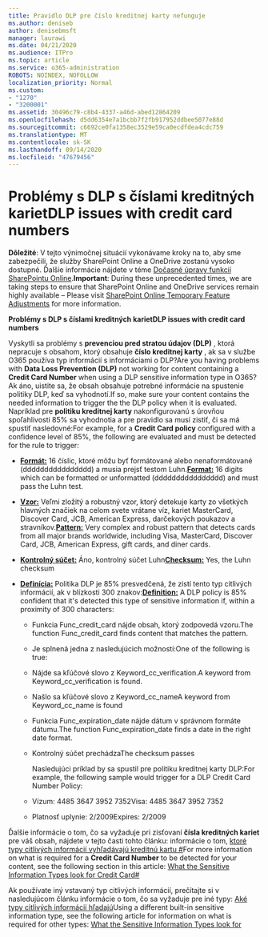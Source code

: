 ```yaml
---
title: Pravidlo DLP pre číslo kreditnej karty nefunguje
ms.author: deniseb
author: denisebmsft
manager: laurawi
ms.date: 04/21/2020
ms.audience: ITPro
ms.topic: article
ms.service: o365-administration
ROBOTS: NOINDEX, NOFOLLOW
localization_priority: Normal
ms.custom:
- "1270"
- "3200001"
ms.assetid: 30496c79-c8b4-4337-a46d-abed12864209
ms.openlocfilehash: d5dd6354e7a1bcbb7f2fb917952ddbee5077e88d
ms.sourcegitcommit: c6692ce0fa1358ec3529e59ca0ecdfdea4cdc759
ms.translationtype: MT
ms.contentlocale: sk-SK
ms.lasthandoff: 09/14/2020
ms.locfileid: "47679456"
---
```

# <a name="dlp-issues-with-credit-card-numbers"></a><span data-ttu-id="84ae9-102">Problémy s DLP s číslami kreditných kariet</span><span class="sxs-lookup"><span data-stu-id="84ae9-102">DLP issues with credit card numbers</span></span>

<span data-ttu-id="84ae9-103">**Dôležité**: V tejto výnimočnej situácií vykonávame kroky na to, aby sme zabezpečili, že služby SharePoint Online a OneDrive zostanú vysoko dostupné. Ďalšie informácie nájdete v téme [Dočasné úpravy funkcií SharePointu Online](https://aka.ms/ODSPAdjustments).</span><span class="sxs-lookup"><span data-stu-id="84ae9-103">**Important**: During these unprecedented times, we are taking steps to ensure that SharePoint Online and OneDrive services remain highly available – Please visit [SharePoint Online Temporary Feature Adjustments](https://aka.ms/ODSPAdjustments) for more information.</span></span>

<span data-ttu-id="84ae9-104">**Problémy s DLP s číslami kreditných kariet**</span><span class="sxs-lookup"><span data-stu-id="84ae9-104">**DLP issues with credit card numbers**</span></span>

<span data-ttu-id="84ae9-105">Vyskytli sa problémy s **prevenciou pred stratou údajov (DLP)** , ktorá nepracuje s obsahom, ktorý obsahuje **číslo kreditnej karty** , ak sa v službe O365 používa typ informácií s informáciami o DLP?</span><span class="sxs-lookup"><span data-stu-id="84ae9-105">Are you having problems with **Data Loss Prevention (DLP)** not working for content containing a **Credit Card Number** when using a DLP sensitive information type in O365?</span></span> <span data-ttu-id="84ae9-106">Ak áno, uistite sa, že obsah obsahuje potrebné informácie na spustenie politiky DLP, keď sa vyhodnotí.</span><span class="sxs-lookup"><span data-stu-id="84ae9-106">If so, make sure your content contains the needed information to trigger the the DLP policy when it is evaluated.</span></span> <span data-ttu-id="84ae9-107">Napríklad pre **politiku kreditnej karty** nakonfigurovanú s úrovňou spoľahlivosti 85% sa vyhodnotia a pre pravidlo sa musí zistiť, či sa má spustiť nasledovné:</span><span class="sxs-lookup"><span data-stu-id="84ae9-107">For example, for a **Credit Card policy** configured with a confidence level of 85%, the following are evaluated and must be detected for the rule to trigger:</span></span>
  
- <span data-ttu-id="84ae9-108">**[Formát:](https://docs.microsoft.com/microsoft-365/compliance/sensitive-information-type-entity-definitions#format-19)** 16 číslic, ktoré môžu byť formátované alebo nenaformátované (dddddddddddddddd) a musia prejsť testom Luhn.</span><span class="sxs-lookup"><span data-stu-id="84ae9-108">**[Format:](https://docs.microsoft.com/microsoft-365/compliance/sensitive-information-type-entity-definitions#format-19)** 16 digits which can be formatted or unformatted (dddddddddddddddd) and must pass the Luhn test.</span></span>

- <span data-ttu-id="84ae9-109">**[Vzor:](https://docs.microsoft.com/microsoft-365/compliance/sensitive-information-type-entity-definitions#pattern-19)** Veľmi zložitý a robustný vzor, ktorý detekuje karty zo všetkých hlavných značiek na celom svete vrátane víz, kariet MasterCard, Discover Card, JCB, American Express, darčekových poukazov a stravníkov.</span><span class="sxs-lookup"><span data-stu-id="84ae9-109">**[Pattern:](https://docs.microsoft.com/microsoft-365/compliance/sensitive-information-type-entity-definitions#pattern-19)** Very complex and robust pattern that detects cards from all major brands worldwide, including Visa, MasterCard, Discover Card, JCB, American Express, gift cards, and diner cards.</span></span>

- <span data-ttu-id="84ae9-110">**[Kontrolný súčet:](https://docs.microsoft.com/microsoft-365/compliance/sensitive-information-type-entity-definitions#checksum-19)** Áno, kontrolný súčet Luhn</span><span class="sxs-lookup"><span data-stu-id="84ae9-110">**[Checksum:](https://docs.microsoft.com/microsoft-365/compliance/sensitive-information-type-entity-definitions#checksum-19)** Yes, the Luhn checksum</span></span>

- <span data-ttu-id="84ae9-111">**[Definícia:](https://docs.microsoft.com/microsoft-365/compliance/sensitive-information-type-entity-definitions#definition-19)** Politika DLP je 85% presvedčená, že zistí tento typ citlivých informácií, ak v blízkosti 300 znakov:</span><span class="sxs-lookup"><span data-stu-id="84ae9-111">**[Definition:](https://docs.microsoft.com/microsoft-365/compliance/sensitive-information-type-entity-definitions#definition-19)** A DLP policy is 85% confident that it's detected this type of sensitive information if, within a proximity of 300 characters:</span></span>

  - <span data-ttu-id="84ae9-112">Funkcia Func_credit_card nájde obsah, ktorý zodpovedá vzoru.</span><span class="sxs-lookup"><span data-stu-id="84ae9-112">The function Func_credit_card finds content that matches the pattern.</span></span>

  - <span data-ttu-id="84ae9-113">Je splnená jedna z nasledujúcich možností:</span><span class="sxs-lookup"><span data-stu-id="84ae9-113">One of the following is true:</span></span>

  - <span data-ttu-id="84ae9-114">Nájde sa kľúčové slovo z Keyword_cc_verification.</span><span class="sxs-lookup"><span data-stu-id="84ae9-114">A keyword from Keyword_cc_verification is found.</span></span>

  - <span data-ttu-id="84ae9-115">Našlo sa kľúčové slovo z Keyword_cc_name</span><span class="sxs-lookup"><span data-stu-id="84ae9-115">A keyword from Keyword_cc_name is found</span></span>

  - <span data-ttu-id="84ae9-116">Funkcia Func_expiration_date nájde dátum v správnom formáte dátumu.</span><span class="sxs-lookup"><span data-stu-id="84ae9-116">The function Func_expiration_date finds a date in the right date format.</span></span>

  - <span data-ttu-id="84ae9-117">Kontrolný súčet prechádza</span><span class="sxs-lookup"><span data-stu-id="84ae9-117">The checksum passes</span></span>

    <span data-ttu-id="84ae9-118">Nasledujúci príklad by sa spustil pre politiku kreditnej karty DLP:</span><span class="sxs-lookup"><span data-stu-id="84ae9-118">For example, the following sample would trigger for a DLP Credit Card Number Policy:</span></span>

  - <span data-ttu-id="84ae9-119">Vízum: 4485 3647 3952 7352</span><span class="sxs-lookup"><span data-stu-id="84ae9-119">Visa: 4485 3647 3952 7352</span></span>
  
  - <span data-ttu-id="84ae9-120">Platnosť uplynie: 2/2009</span><span class="sxs-lookup"><span data-stu-id="84ae9-120">Expires: 2/2009</span></span>

<span data-ttu-id="84ae9-121">Ďalšie informácie o tom, čo sa vyžaduje pri zisťovaní **čísla kreditných kariet** pre váš obsah, nájdete v tejto časti tohto článku: informácie o tom, [ktoré typy citlivých informácií vyhľadávajú kreditnú kartu #](https://docs.microsoft.com/microsoft-365/compliance/sensitive-information-type-entity-definitions#credit-card-number)</span><span class="sxs-lookup"><span data-stu-id="84ae9-121">For more information on what is required for a **Credit Card Number** to be detected for your content, see the following section in this article: [What the Sensitive Information Types look for Credit Card#](https://docs.microsoft.com/microsoft-365/compliance/sensitive-information-type-entity-definitions#credit-card-number)</span></span>
  
<span data-ttu-id="84ae9-122">Ak používate iný vstavaný typ citlivých informácií, prečítajte si v nasledujúcom článku informácie o tom, čo sa vyžaduje pre iné typy: [Aké typy citlivých informácií hľadajú](https://docs.microsoft.com/microsoft-365/compliance/sensitive-information-type-entity-definitions)</span><span class="sxs-lookup"><span data-stu-id="84ae9-122">Using a different built-in sensitive information type, see the following article for information on what is required for other types: [What the Sensitive Information Types look for](https://docs.microsoft.com/microsoft-365/compliance/sensitive-information-type-entity-definitions)</span></span>
  